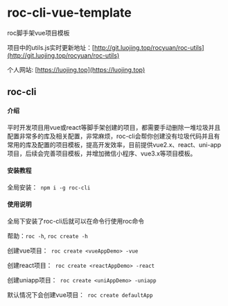 # roc-cli-vue-template

roc脚手架vue项目模板

项目中的utils.js实时更新地址：[http://git.luojing.top/rocyuan/roc-utils](http://git.luojing.top/rocyuan/roc-utils)

个人网站: [https://luojing.top](https://luojing.top)

## roc-cli

#### 介绍
平时开发项目用vue或react等脚手架创建的项目，都需要手动删除一堆垃圾并且配置非常多的库及相关配置，非常麻烦，roc-cli会帮你创建没有垃圾代码并且有常用的库及配置的项目模板，提高开发效率，目前提供vue2.x、react、uni-app项目，后续会完善项目模板，并增加微信小程序、vue3.x等项目模板。


#### 安装教程

全局安装：` npm i -g roc-cli`

#### 使用说明

全局下安装了roc-cli后就可以在命令行使用roc命令

帮助：` roc -h `, ` roc create -h `

创建vue项目：` roc create <vueAppDemo> -vue`

创建react项目：` roc create <reactAppDemo> -react` 

创建uniapp项目：` roc create <uniAppDemo> -uniapp` 

默认情况下会创建vue项目：` roc create defaultApp`
